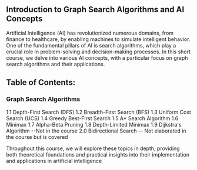 ## Introduction to Graph Search Algorithms and AI Concepts

Artificial Intelligence (AI) has revolutionized numerous domains, from finance to healthcare, by enabling machines to simulate intelligent behavior. One of the fundamental pillars of AI is search algorithms, which play a crucial role in problem-solving and decision-making processes. In this short course, we delve into various AI concepts, with a particular focus on graph search algorithms and their applications.

## Table of Contents:

### Graph Search Algorithms
1.1 Depth-First Search (DFS)
1.2 Breadth-First Search (BFS)
1.3 Uniform Cost Search (UCS)
1.4 Greedy Best-First Search
1.5 A* Search Algorithm
1.6 Minimax
1.7 Alpha-Beta Pruning
1.8 Depth-Limited Minimax
1.9 Dijkstra's Algorithm --Not in the course
2.0 Bidirectional Search -- Not elaborated in the course but is covered




Throughout this course, we will explore these topics in depth, providing both theoretical foundations and practical insights into their implementation and applications in artificial intelligence





